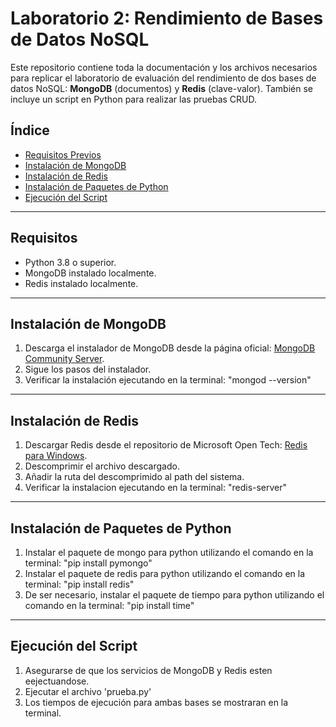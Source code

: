 # Laboratorio 2: Rendimiento de Bases de Datos NoSQL

Este repositorio contiene toda la documentación y los archivos necesarios para replicar el laboratorio de evaluación del rendimiento de dos bases de datos NoSQL: **MongoDB** (documentos) y **Redis** (clave-valor). También se incluye un script en Python para realizar las pruebas CRUD.

## Índice
- [Requisitos Previos](#requisitos)
- [Instalación de MongoDB](#instalación-de-mongodb)
- [Instalación de Redis](#instalación-de-redis)
- [Instalación de Paquetes de Python](#instalación-de-paquetes-de-python)
- [Ejecución del Script](#ejecución-del-script)

---

## Requisitos
- Python 3.8 o superior.
- MongoDB instalado localmente.
- Redis instalado localmente.

---

## Instalación de MongoDB
1. Descarga el instalador de MongoDB desde la página oficial: [MongoDB Community Server](https://www.mongodb.com/try/download/community).
2. Sigue los pasos del instalador.
3. Verificar la instalación ejecutando en la terminal: "mongod --version"

---

## Instalación de Redis
1. Descargar Redis desde el repositorio de Microsoft Open Tech: [Redis para Windows](https://github.com/microsoftarchive/redis/releases).
2. Descomprimir el archivo descargado.
3. Añadir la ruta del descomprimido al path del sistema.
4. Verificar la instalacion ejecutando en la terminal: "redis-server"

---

## Instalación de Paquetes de Python
1. Instalar el paquete de mongo para python utilizando el comando en la terminal: "pip install pymongo"
2. Instalar el paquete de redis para python utilizando el comando en la terminal: "pip install redis"
3. De ser necesario, instalar el paquete de tiempo para python utilizando el comando en la terminal: "pip install time"

---

## Ejecución del Script
1. Asegurarse de que los servicios de MongoDB y Redis esten eejectuandose.
2. Ejecutar el archivo 'prueba.py'
3. Los tiempos de ejecución para ambas bases se mostraran en la terminal.
